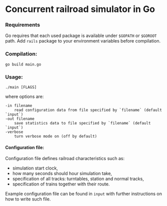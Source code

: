 # Concurrent railroad simulator in Go #
### Requirements ###
Go requires that each used package is available under `$GOPATH` or `$GOROOT` path.
Add `rails` package to your environment variables before compilation.

### Compilation: ###
`go build main.go`

### Usage: ###
`./main [FLAGS]`

where options are:
```
-in filename
    read configuration data from file specified by `filename` (default `input`)
-out filename
    save statistics data to file specified by `filename` (default `input`)
-verbose
    turn verbose mode on (off by default)
```

#### Configuration file: ####
Configuration file defines railroad characteristics such as:
* simulation start clock,
* how many seconds should hour simulation take,
* specification of all tracks: turntables, station and normal tracks,
* specification of trains together with their route.

Example configuration file can be found in `input` with further instructions on how to write such file.